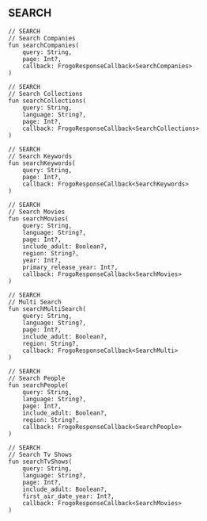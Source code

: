 ## SEARCH

    // SEARCH
    // Search Companies
    fun searchCompanies(
        query: String,
        page: Int?,
        callback: FrogoResponseCallback<SearchCompanies>
    )

    // SEARCH
    // Search Collections
    fun searchCollections(
        query: String,
        language: String?,
        page: Int?,
        callback: FrogoResponseCallback<SearchCollections>
    )

    // SEARCH
    // Search Keywords
    fun searchKeywords(
        query: String,
        page: Int?,
        callback: FrogoResponseCallback<SearchKeywords>
    )

    // SEARCH
    // Search Movies
    fun searchMovies(
        query: String,
        language: String?,
        page: Int?,
        include_adult: Boolean?,
        region: String?,
        year: Int?,
        primary_release_year: Int?,
        callback: FrogoResponseCallback<SearchMovies>
    )

    // SEARCH
    // Multi Search
    fun searchMultiSearch(
        query: String,
        language: String?,
        page: Int?,
        include_adult: Boolean?,
        region: String?,
        callback: FrogoResponseCallback<SearchMulti>
    )

    // SEARCH
    // Search People
    fun searchPeople(
        query: String,
        language: String?,
        page: Int?,
        include_adult: Boolean?,
        region: String?,
        callback: FrogoResponseCallback<SearchPeople>
    )

    // SEARCH
    // Search Tv Shows
    fun searchTvShows(
        query: String,
        language: String?,
        page: Int?,
        include_adult: Boolean?,
        first_air_date_year: Int?,
        callback: FrogoResponseCallback<SearchMovies>
    )
